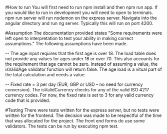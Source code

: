 #How to run
You will first need to run npm install and then npm run app.  If you would like to run in development you will need to open to terminals.  npm run server will run nodemon on the express server.  Navigate into
the angular directory and run ng server. Typically this will run on port 4200.

#Assumption
The documentation provided states "Some requirements were left open to interpretation to test your ability in making correct
assumptions."  The following assumptions have been made.

-- The age input requires that the first age is over 18.  The load table does not provide any values for ages under 18 
or over 70. This also accounts for the requirement that age cannot be zero. Instead of assuming a value, the isValidAge 
validator function will return false.  The age load is a vitual part of the total calculation and needs a value.

-- Fixed rate = 3 per day (EUR, GBP or USD – no need for currency conversion).  The isValidCurrency checks for any of 
the valid ISO 4217 currency codes.  For now, the fixed rate is set to 3 for any valid currency code that is provided.

#Testing
There were tests written for the express server, but no tests were written for the frontend.  The decision was made to be
respectful of the time that was allocated for the project. The front end forms do use some validators.  The tests can be
run by executing npm test.